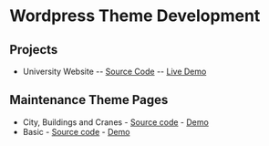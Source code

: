 # Wordpress Theme Development

## Projects
* University Website -- [Source Code](https://github.com/paulAlexSerban/University-Website-WP-Project) -- [Live Demo](http://uniweb.paulserban.eu/wp/)

## Maintenance Theme Pages
* City, Buildings and Cranes - [Source code](https://github.com/paulAlexSerban/WP-Under-Construction-City-Building-Cranes) - [Demo](https://paulalexserban.github.io/WP-Under-Construction-City-Building-Cranes/)
* Basic - [Source code](https://github.com/paulAlexSerban/WP-BASIC-underContruction) - [Demo](https://paulalexserban.github.io/WP-BASIC-underContruction/)
